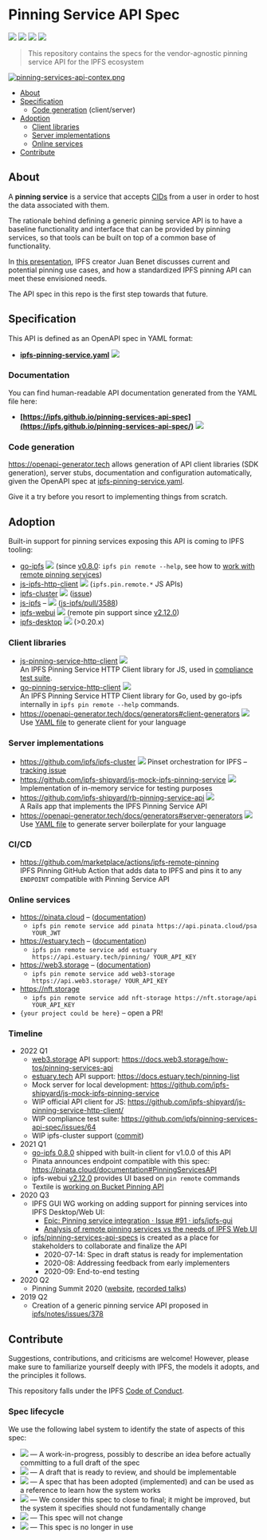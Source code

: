 # Pinning Service API Spec

[![](https://img.shields.io/badge/made%20by-Protocol%20Labs-blue.svg?style=flat-square)](http://protocol.ai)
[![](https://img.shields.io/badge/project-IPFS-blue.svg?style=flat-square)](https://ipfs.io/)
[![](https://github.com/ipfs/pinning-services-api-spec/workflows/Lint/badge.svg?branch=main)](https://github.com/ipfs/pinning-services-api-spec/actions?query=workflow%3ALint+branch%3Amain)
[![](https://img.shields.io/badge/status-stable-brightgreen.svg?style=flat-square)](https://github.com/ipfs/specs/#understanding-the-meaning-of-the-spec-badges-and-their-lifecycle)

> This repository contains the specs for the vendor-agnostic pinning service API for the IPFS ecosystem

[![pinning-services-api-contex.png](https://user-images.githubusercontent.com/157609/108572745-438fc300-7313-11eb-93c3-c8b29c0da988.png)](#about)

- [About](#about)
- [Specification](#specification)
  - [Code generation](#code-generation) (client/server)
- [Adoption](#adoption)
  - [Client libraries](#client-libraries)
  - [Server implementations](#server-implementations)
  - [Online services](#online-services)
- [Contribute](#contribute)

## About

A **pinning service** is a service that accepts [CIDs](https://github.com/ipld/cid/) from a user in order to host the data associated with them.

The rationale behind defining a generic pinning service API is to have a baseline functionality and interface that can be provided by pinning services, so that tools can be built on top of a common base of functionality. 

In [this presentation](https://youtu.be/Pcv8Bt4HMVU), IPFS creator Juan Benet discusses current and potential pinning use cases, and how a standardized IPFS pinning API can meet these envisioned needs. 

The API spec in this repo is the first step towards that future.

## Specification 

This API is defined as an OpenAPI spec in YAML format:

* **[ipfs-pinning-service.yaml](./ipfs-pinning-service.yaml)** ![](https://img.shields.io/badge/status-stable-brightgreen.svg?style=flat-square)


### Documentation

You can find human-readable API documentation generated from the YAML file here:

- **[https://ipfs.github.io/pinning-services-api-spec](https://ipfs.github.io/pinning-services-api-spec/)** ![](https://img.shields.io/badge/status-stable-brightgreen.svg?style=flat-square)

### Code generation

https://openapi-generator.tech allows generation of API client libraries (SDK generation), server stubs, documentation and configuration automatically, given the OpenAPI spec at [ipfs-pinning-service.yaml](./ipfs-pinning-service.yaml).

Give it a try before you resort to implementing things from scratch.

## Adoption

Built-in support for pinning services exposing this API is coming to IPFS tooling: 
  - [go-ipfs](https://github.com/ipfs/go-ipfs)  ![](https://img.shields.io/badge/status-stable-brightgreen.svg?style=flat-square) (since [v0.8.0](https://github.com/ipfs/go-ipfs/releases/v0.8.0): `ipfs pin remote --help`, see how to [work with remote pinning services](https://docs.ipfs.io/how-to/work-with-pinning-services/))
  - [js-ipfs-http-client](https://www.npmjs.com/package/ipfs-http-client) ![](https://img.shields.io/badge/status-stable-brightgreen.svg?style=flat-square) (`ipfs.pin.remote.*` JS APIs)
  - [ipfs-cluster](https://cluster.ipfs.io) ![](https://img.shields.io/badge/status-wip-orange.svg?style=flat-square) ([issue](https://github.com/ipfs/ipfs-cluster/issues/1213))
  - [js-ipfs](https://github.com/ipfs/js-ipfs#readme) – ![](https://img.shields.io/badge/status-wip-orange.svg?style=flat-square) ([js-ipfs/pull/3588](https://github.com/ipfs/js-ipfs/pull/3588))
  - [ipfs-webui](https://github.com/ipfs-shipyard/ipfs-webui) ![](https://img.shields.io/badge/status-reliable-green.svg?style=flat-square)  (remote pin support since [v2.12.0](https://github.com/ipfs/ipfs-webui/releases/v2.12.0))
  - [ipfs-desktop](https://github.com/ipfs-shipyard/ipfs-desktop) ![](https://img.shields.io/badge/status-reliable-green.svg?style=flat-square) (>0.20.x)

### Client libraries
- [js-pinning-service-http-client](https://github.com/ipfs-shipyard/js-pinning-service-http-client/)  ![](https://img.shields.io/badge/status-wip-orange.svg?style=flat-square)  
  An IPFS Pinning Service HTTP Client library for JS, used in [compliance test suite](https://github.com/ipfs/pinning-services-api-spec/issues/64).
- [go-pinning-service-http-client](https://github.com/ipfs/go-pinning-service-http-client)  ![](https://img.shields.io/badge/status-stable-brightgreen.svg?style=flat-square)  
  An IPFS Pinning Service HTTP Client library for Go, used by go-ipfs internally in `ipfs pin remote --help` commands.
- https://openapi-generator.tech/docs/generators#client-generators ![](https://img.shields.io/badge/status-reliable-green.svg?style=flat-square)  
  Use [YAML file](./ipfs-pinning-service.yaml) to generate client for your language  

### Server implementations
- https://github.com/ipfs/ipfs-cluster ![](https://img.shields.io/badge/status-wip-orange.svg?style=flat-square)
   Pinset orchestration for IPFS  – [tracking issue](https://github.com/ipfs/ipfs-cluster/issues/1213)
- https://github.com/ipfs-shipyard/js-mock-ipfs-pinning-service ![](https://img.shields.io/badge/status-reliable-green.svg?style=flat-square)  
  Implementation of in-memory service for testing purposes
- https://github.com/ipfs-shipyard/rb-pinning-service-api ![](https://img.shields.io/badge/status-reliable-green.svg?style=flat-square)  
  A Rails app that implements the IPFS Pinning Service API
- https://openapi-generator.tech/docs/generators#server-generators ![](https://img.shields.io/badge/status-reliable-green.svg?style=flat-square)  
  Use [YAML file](./ipfs-pinning-service.yaml) to generate server boilerplate for your language

### CI/CD

- https://github.com/marketplace/actions/ipfs-remote-pinning  
  IPFS Pinning GitHub Action that adds data to IPFS and pins it to any `ENDPOINT` compatible with Pinning Service API

### Online services

- https://pinata.cloud – ([documentation](https://pinata.cloud/documentation#PinningServicesAPI))
  - `ipfs pin remote service add pinata https://api.pinata.cloud/psa YOUR_JWT`
- https://estuary.tech – ([documentation](https://docs.estuary.tech/pinning-list))
  - `ipfs pin remote service add estuary https://api.estuary.tech/pinning/ YOUR_API_KEY`
- https://web3.storage – ([documentation](https://docs.web3.storage/how-tos/pinning-services-api))
  - `ipfs pin remote service add web3-storage https://api.web3.storage/ YOUR_API_KEY`
- https://nft.storage
  - `ipfs pin remote service add nft-storage https://nft.storage/api YOUR_API_KEY`
- `{your project could be here}` – open a PR!

### Timeline

- 2022 Q1
  - [web3.storage](https://web3.storage) API support: https://docs.web3.storage/how-tos/pinning-services-api
  - [estuary.tech](https://estuary.tech) API support: https://docs.estuary.tech/pinning-list
  - Mock server for local development: https://github.com/ipfs-shipyard/js-mock-ipfs-pinning-service
  - WIP official API client for JS: https://github.com/ipfs-shipyard/js-pinning-service-http-client/
  - WIP compliance test suite: https://github.com/ipfs/pinning-services-api-spec/issues/64
  - WIP ipfs-cluster support ([commit](https://github.com/ipfs/ipfs-cluster/commit/9549e0c86e500a0b15020f6e5d48664d1f3ab37d))
- 2021 Q1
  - [go-ipfs 0.8.0](https://github.com/ipfs/go-ipfs/releases/v0.8.0) shipped with built-in client for v1.0.0 of this API
  - Pinata announces endpoint compatible with this spec: https://pinata.cloud/documentation#PinningServicesAPI
  - ipfs-webui [v2.12.0](https://github.com/ipfs/ipfs-webui/releases/v2.12.0) provides UI based on `pin remote` commands
  - Textile is [working on Bucket Pinning API](https://github.com/textileio/textile/discussions/499)
- 2020 Q3
  - IPFS GUI WG working on adding support for pinning services into IPFS Desktop/Web UI:
    - [Epic: Pinning service integration · Issue #91 · ipfs/ipfs-gui](https://github.com/ipfs/ipfs-gui/issues/91)
    - [Analysis of remote pinning services vs the needs of IPFS Web UI](https://docs.google.com/document/d/1f0R7woLtW_YTv9P9IOrUNK6QafgctJ7qTggEUdepD_c/)
  - [ipfs/pinning-services-api-specs](https://github.com/ipfs/pinning-services-api-specs) is created as a place for stakeholders to collaborate and finalize the API
    - 2020-07-14: Spec in draft status is ready for implementation
    - 2020-08: Addressing feedback from early implementers
    - 2020-09: End-to-end testing
- 2020 Q2
  - Pinning Summit 2020 ([website](https://ipfspinningsummit.com/), [recorded talks](https://www.youtube.com/watch?v=rYD2lfuatJM&list=PLuhRWgmPaHtTvsxuZ9T-tMlu_v0lja6v5))
- 2019 Q2 
  - Creation of a generic pinning service API proposed in [ipfs/notes/issues/378](https://github.com/ipfs/notes/issues/378)

## Contribute

Suggestions, contributions, and criticisms are welcome! However, please make sure to familiarize yourself deeply with IPFS, the models it adopts, and the principles it follows.

This repository falls under the IPFS [Code of Conduct](https://github.com/ipfs/community/blob/master/code-of-conduct.md).

### Spec lifecycle

We use the following label system to identify the state of aspects of this spec:

- ![](https://img.shields.io/badge/status-wip-orange.svg?style=flat-square) — A work-in-progress, possibly to describe an idea before actually committing to a full draft of the spec
- ![](https://img.shields.io/badge/status-draft-yellow.svg?style=flat-square) — A draft that is ready to review, and should be implementable
- ![](https://img.shields.io/badge/status-reliable-green.svg?style=flat-square) — A spec that has been adopted (implemented) and can be used as a reference to learn how the system works
- ![](https://img.shields.io/badge/status-stable-brightgreen.svg?style=flat-square) — We consider this spec to close to final; it might be improved, but the system it specifies should not fundamentally change
- ![](https://img.shields.io/badge/status-permanent-blue.svg?style=flat-square) — This spec will not change
- ![](https://img.shields.io/badge/status-deprecated-red.svg?style=flat-square) — This spec is no longer in use
